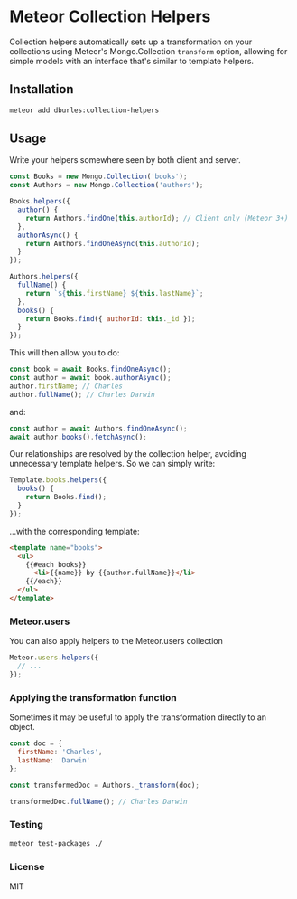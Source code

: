 # Meteor Collection Helpers

Collection helpers automatically sets up a transformation on your collections using Meteor's Mongo.Collection `transform` option, allowing for simple models with an interface that's similar to template helpers.

## Installation

```sh
meteor add dburles:collection-helpers
```

## Usage

Write your helpers somewhere seen by both client and server.

```javascript
const Books = new Mongo.Collection('books');
const Authors = new Mongo.Collection('authors');

Books.helpers({
  author() {
    return Authors.findOne(this.authorId); // Client only (Meteor 3+)
  },
  authorAsync() {
    return Authors.findOneAsync(this.authorId);
  }
});

Authors.helpers({
  fullName() {
    return `${this.firstName} ${this.lastName}`;
  },
  books() {
    return Books.find({ authorId: this._id });
  }
});
```

This will then allow you to do:

```javascript
const book = await Books.findOneAsync();
const author = await book.authorAsync();
author.firstName; // Charles
author.fullName(); // Charles Darwin
```

and:

```javascript
const author = await Authors.findOneAsync();
await author.books().fetchAsync();
```

Our relationships are resolved by the collection helper, avoiding unnecessary template helpers. So we can simply write:

```javascript
Template.books.helpers({
  books() {
    return Books.find();
  }
});
```

...with the corresponding template:

```html
<template name="books">
  <ul>
    {{#each books}}
      <li>{{name}} by {{author.fullName}}</li>
    {{/each}}
  </ul>
</template>
```

### Meteor.users

You can also apply helpers to the Meteor.users collection

```javascript
Meteor.users.helpers({
  // ...
});
```

### Applying the transformation function

Sometimes it may be useful to apply the transformation directly to an object.

```js
const doc = {
  firstName: 'Charles',
  lastName: 'Darwin'
};

const transformedDoc = Authors._transform(doc);

transformedDoc.fullName(); // Charles Darwin
```

### Testing

```sh
meteor test-packages ./
```

### License

MIT
